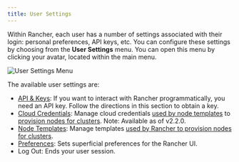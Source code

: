 ```yaml
---
title: User Settings
---
```


<head>
  <link rel="canonical" href="https://ranchermanager.docs.rancher.com/pages-for-subheaders/user-settings"/>
</head>

Within Rancher, each user has a number of settings associated with their login: personal preferences, API keys, etc. You can configure these settings by choosing from the **User Settings** menu. You can open this menu by clicking your avatar, located within the main menu.

![User Settings Menu](/img/user-settings.png)

The available user settings are:

- [API & Keys](../reference-guides/user-settings/api-keys.md): If you want to interact with Rancher programmatically, you need an API key. Follow the directions in this section to obtain a key.
- [Cloud Credentials](../reference-guides/user-settings/manage-cloud-credentials.md): Manage cloud credentials [used by node templates](use-new-nodes-in-an-infra-provider.md#node-templates) to [provision nodes for clusters](launch-kubernetes-with-rancher.md). Note: Available as of v2.2.0.
- [Node Templates](../reference-guides/user-settings/manage-node-templates.md): Manage templates [used by Rancher to provision nodes for clusters](launch-kubernetes-with-rancher.md).
- [Preferences](../reference-guides/user-settings/user-preferences.md): Sets superficial preferences for the Rancher UI.
- Log Out: Ends your user session.
